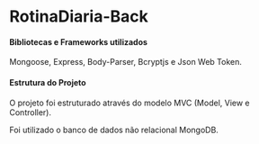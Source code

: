 # RotinaDiaria-Back

#### Bibliotecas e Frameworks utilizados

Mongoose, Express, Body-Parser, Bcryptjs e Json Web Token.

#### Estrutura do Projeto

O projeto foi estruturado através do modelo MVC (Model, View e Controller).

Foi utilizado o banco de dados não relacional MongoDB.




